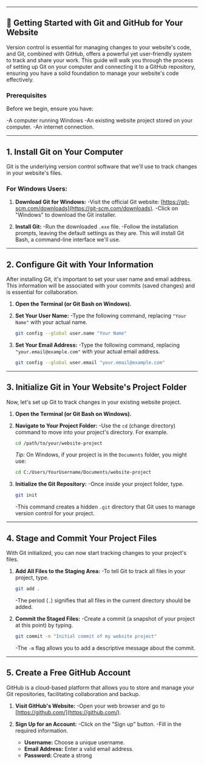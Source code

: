 
---

## 🌟 Getting Started with Git and GitHub for Your Website
Version control is essential for managing changes to your website's code, and Git, combined with GitHub, offers a powerful yet user-friendly system to track and share your work. This guide will walk you through the process of setting up Git on your computer and connecting it to a GitHub repository, ensuring you have a solid foundation to manage your website's code effectively.

### Prerequisites

Before we begin, ensure you have:

-A computer running Windows
-An existing website project stored on your computer.
-An internet connection.

---

## 1. Install Git on Your Computer
Git is the underlying version control software that we'll use to track changes in your website's files.

### For Windows Users:

1. **Download Git for Windows:**
   -Visit the official Git website: [https://git-scm.com/downloads](https://git-scm.com/downloads).
   -Click on "Windows" to download the Git installer.

2. **Install Git:**
   -Run the downloaded `.exe` file.
   -Follow the installation prompts, leaving the default settings as they are. This will install Git Bash, a command-line interface we'll use.


---

## 2. Configure Git with Your Information
After installing Git, it's important to set your user name and email address. This information will be associated with your commits (saved changes) and is essential for collaboration.

1. **Open the Terminal (or Git Bash on Windows).**

2. **Set Your User Name:**
   -Type the following command, replacing `"Your Name"` with your actual name.

     ```bash
     git config --global user.name "Your Name"
     ```

3. **Set Your Email Address:**
   -Type the following command, replacing `"your.email@example.com"` with your actual email address.

     ```bash
     git config --global user.email "your.email@example.com"
     ```

---

## 3. Initialize Git in Your Website's Project Folder
Now, let's set up Git to track changes in your existing website project.

1. **Open the Terminal (or Git Bash on Windows).**

2. **Navigate to Your Project Folder:**
   -Use the `cd` (change directory) command to move into your project's directory. For example.

     ```bash
     cd /path/to/your/website-project
     ```

     *Tip:* On Windows, if your project is in the `Documents` folder, you might use:

     ```bash
     cd C:/Users/YourUsername/Documents/website-project
     ```

3. **Initialize the Git Repository:**
   -Once inside your project folder, type.

     ```bash
     git init
     ```

   -This command creates a hidden `.git` directory that Git uses to manage version control for your project.

---

## 4. Stage and Commit Your Project Files
With Git initialized, you can now start tracking changes to your project's files.

1. **Add All Files to the Staging Area:**
   -To tell Git to track all files in your project, type.

     ```bash
     git add .
     ```

   -The period (`.`) signifies that all files in the current directory should be added.

2. **Commit the Staged Files:**
   -Create a commit (a snapshot of your project at this point) by typing.

     ```bash
     git commit -m "Initial commit of my website project"
     ```

   -The `-m` flag allows you to add a descriptive message about the commit.

---

## 5. Create a Free GitHub Account
GitHub is a cloud-based platform that allows you to store and manage your Git repositories, facilitating collaboration and backup.

1. **Visit GitHub's Website:**
   -Open your web browser and go to [https://github.com/](https://github.com/).

2. **Sign Up for an Account:**
   -Click on the "Sign up" button.
   -Fill in the required information.
     - **Username:** Choose a unique username.
     - **Email Address:** Enter a valid email address.
     - **Password:** Create a strong 